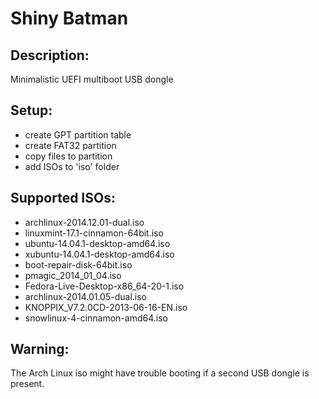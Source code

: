 Shiny Batman
==

Description:
--
Minimalistic UEFI multiboot USB dongle

Setup:
--
* create GPT partition table
* create FAT32 partition
* copy files to partition
* add ISOs to 'iso' folder

Supported ISOs:
--
* archlinux-2014.12.01-dual.iso
* linuxmint-17.1-cinnamon-64bit.iso
* ubuntu-14.04.1-desktop-amd64.iso
* xubuntu-14.04.1-desktop-amd64.iso
* boot-repair-disk-64bit.iso
* pmagic_2014_01_04.iso
* Fedora-Live-Desktop-x86_64-20-1.iso
* archlinux-2014.01.05-dual.iso
* KNOPPIX_V7.2.0CD-2013-06-16-EN.iso
* snowlinux-4-cinnamon-amd64.iso

Warning:
--
The Arch Linux iso might have trouble booting if a second USB dongle is present.